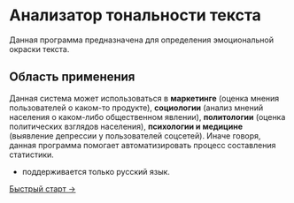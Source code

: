 # Анализатор тональности текста
Данная программа предназначена для определения эмоциональной окраски текста.

## Область применения
Данная система может использоваться в **маркетинге** (оценка мнения пользователей о каком-то продукте), **социологии** 
(анализ мнений населения о каком-либо общественном явлении), **политологии** (оценка политических взглядов населения), 
**психологии и медицине** (выявление депрессии у пользователей соцсетей). Иначе говоря, данная программа помогает
автоматизировать процесс составления статистики.

* поддерживается только русский язык.

[Быстрый старт →](./quick_start.md)
